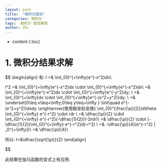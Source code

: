 ```yaml
---
layout: post
title:  "微积分题目"
categories: 微积分
tags:  微积分 题目解答
author: ZhL
---
```


* content
{:toc}

# 1. 微积分结果求解





$$
\begin{align}
有:
I =& \int_{0}^{+\infty}e^{-x^2}dx\\

I^2 =& \int_{0}^{+\infty}e^{-x^2}dx \cdot \int_{0}^{+\infty}e^{-x^2}dx\\
 =& \int_{0}^{+\infty}e^{-x^2}dx \cdot \int_{0}^{+\infty}e^{-y^2}dy\; \\
 =& \int_{0}^{+\infty}dx \cdot \int_{0}^{+\infty}e^{-(x^2+y^2)}dy\; \\
 =& \underset{0\leq x\leq+\infty;0\leq y\leq+\infty } \iint\quad e^{-(x^2+y^2)}dxdy
 \xrightarrow{使用极坐标变换}
 \int_{0}^{\frac{\pi}{2}}d\theta \int_{0}^{+\infty} e^{-r^2} \cdot rdr \\
 =& \dfrac{\pi}{2} \cdot \int_{0}^{+\infty} e^{-r^2}(-\dfrac{1}{2})(-2rdr)\\
 =& \dfrac{\pi}{2} \cdot (-\dfrac{1}{2})\int_{0}^{+\infty} e^{-r^2}d(-r^2) \\
 =& -\dfrac{\pi}{4}(e^{-r^2} | _0^{+\infty})\\
 =& \dfrac{\pi}{4}\\

所以:
 I=&\dfrac{\sqrt{\pi}}{2}
\end{align}

$$

此结果在伽马函数的变式上有应用.


<script type="text/javascript" async src="https://cdn.mathjax.org/mathjax/latest/MathJax.js?config=TeX-MML-AM_CHTML">
</script>
